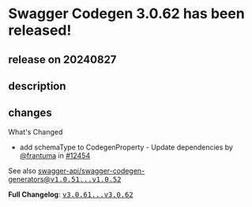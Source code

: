 # Swagger Codegen 3.0.62 has been released!

## release on 20240827

## description

## changes

What's Changed

* add schemaType to CodegenProperty - Update dependencies by <a class="user-mention notranslate" data-hovercard-type="user" data-hovercard-url="/users/frantuma/hovercard" data-octo-click="hovercard-link-click" data-octo-dimensions="link_type:self" href="https://github.com/frantuma">@frantuma</a> in <a class="issue-link js-issue-link" data-error-text="Failed to load title" data-id="2487616002" data-permission-text="Title is private" data-url="https://github.com/swagger-api/swagger-codegen/issues/12454" data-hovercard-type="pull_request" data-hovercard-url="/swagger-api/swagger-codegen/pull/12454/hovercard" href="https://github.com/swagger-api/swagger-codegen/pull/12454">#12454</a>

See also <a class="commit-link" href="https://github.com/swagger-api/swagger-codegen-generators/compare/v1.0.51...v1.0.52">swagger-api/swagger-codegen-generators@<tt>v1.0.51...v1.0.52</tt></a>

<strong>Full Changelog</strong>: <a class="commit-link" href="https://github.com/swagger-api/swagger-codegen/compare/v3.0.61...v3.0.62"><tt>v3.0.61...v3.0.62</tt></a>

